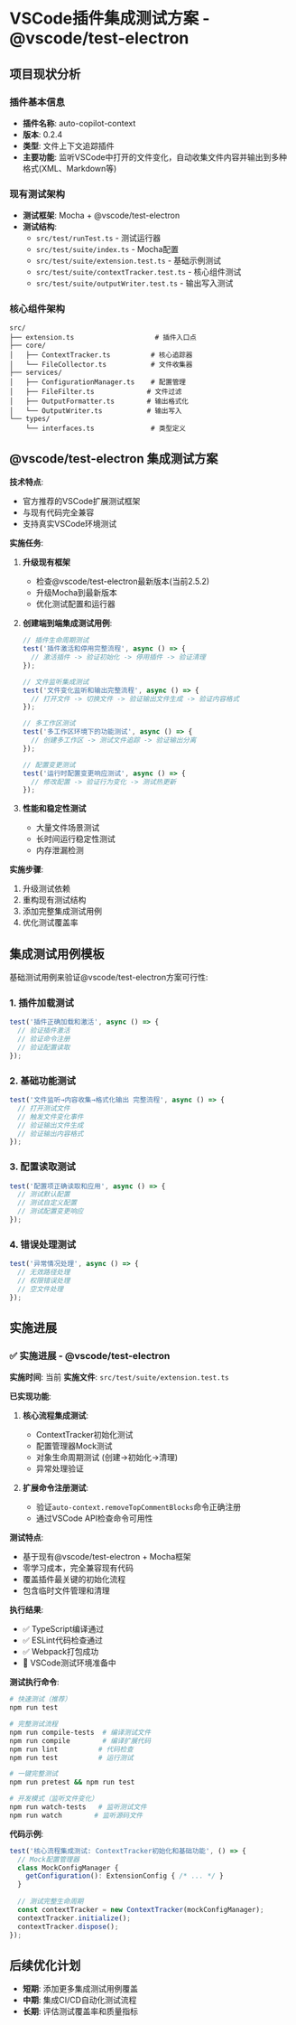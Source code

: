 # VSCode插件集成测试方案 - @vscode/test-electron

## 项目现状分析

### 插件基本信息
- **插件名称**: auto-copilot-context
- **版本**: 0.2.4
- **类型**: 文件上下文追踪插件
- **主要功能**: 监听VSCode中打开的文件变化，自动收集文件内容并输出到多种格式(XML、Markdown等)

### 现有测试架构
- **测试框架**: Mocha + @vscode/test-electron
- **测试结构**: 
  - `src/test/runTest.ts` - 测试运行器
  - `src/test/suite/index.ts` - Mocha配置
  - `src/test/suite/extension.test.ts` - 基础示例测试
  - `src/test/suite/contextTracker.test.ts` - 核心组件测试
  - `src/test/suite/outputWriter.test.ts` - 输出写入测试

### 核心组件架构
```
src/
├── extension.ts                    # 插件入口点
├── core/
│   ├── ContextTracker.ts          # 核心追踪器
│   └── FileCollector.ts           # 文件收集器
├── services/
│   ├── ConfigurationManager.ts    # 配置管理
│   ├── FileFilter.ts             # 文件过滤
│   ├── OutputFormatter.ts        # 输出格式化
│   └── OutputWriter.ts           # 输出写入
└── types/
    └── interfaces.ts              # 类型定义
```

## @vscode/test-electron 集成测试方案

**技术特点**:
- 官方推荐的VSCode扩展测试框架
- 与现有代码完全兼容
- 支持真实VSCode环境测试

**实施任务**:
1. **升级现有框架**
   - 检查@vscode/test-electron最新版本(当前2.5.2)
   - 升级Mocha到最新版本
   - 优化测试配置和运行器

2. **创建端到端集成测试用例**:
   ```typescript
   // 插件生命周期测试
   test('插件激活和停用完整流程', async () => {
     // 激活插件 -> 验证初始化 -> 停用插件 -> 验证清理
   });
   
   // 文件监听集成测试
   test('文件变化监听和输出完整流程', async () => {
     // 打开文件 -> 切换文件 -> 验证输出文件生成 -> 验证内容格式
   });
   
   // 多工作区测试
   test('多工作区环境下的功能测试', async () => {
     // 创建多工作区 -> 测试文件追踪 -> 验证输出分离
   });
   
   // 配置变更测试
   test('运行时配置变更响应测试', async () => {
     // 修改配置 -> 验证行为变化 -> 测试热更新
   });
   ```

3. **性能和稳定性测试**
   - 大量文件场景测试
   - 长时间运行稳定性测试
   - 内存泄漏检测

**实施步骤**:
1. 升级测试依赖
2. 重构现有测试结构
3. 添加完整集成测试用例
4. 优化测试覆盖率


## 集成测试用例模板

基础测试用例来验证@vscode/test-electron方案可行性:

### 1. 插件加载测试
```typescript
test('插件正确加载和激活', async () => {
  // 验证插件激活
  // 验证命令注册
  // 验证配置读取
});
```

### 2. 基础功能测试
```typescript
test('文件监听→内容收集→格式化输出 完整流程', async () => {
  // 打开测试文件
  // 触发文件变化事件
  // 验证输出文件生成
  // 验证输出内容格式
});
```

### 3. 配置读取测试
```typescript
test('配置项正确读取和应用', async () => {
  // 测试默认配置
  // 测试自定义配置
  // 测试配置变更响应
});
```

### 4. 错误处理测试
```typescript
test('异常情况处理', async () => {
  // 无效路径处理
  // 权限错误处理
  // 空文件处理
});
```

## 实施进展

### ✅ 实施进展 - @vscode/test-electron

**实施时间**: 当前
**实施文件**: `src/test/suite/extension.test.ts`

**已实现功能**:
1. **核心流程集成测试**: 
   - ContextTracker初始化测试
   - 配置管理器Mock测试
   - 对象生命周期测试 (创建→初始化→清理)
   - 异常处理验证

2. **扩展命令注册测试**:
   - 验证`auto-context.removeTopCommentBlocks`命令正确注册
   - 通过VSCode API检查命令可用性

**测试特点**:
- 基于现有@vscode/test-electron + Mocha框架
- 零学习成本，完全兼容现有代码
- 覆盖插件最关键的初始化流程
- 包含临时文件管理和清理

**执行结果**:
- ✅ TypeScript编译通过
- ✅ ESLint代码检查通过  
- ✅ Webpack打包成功
- 🔄 VSCode测试环境准备中

**测试执行命令**:
```bash
# 快速测试（推荐）
npm run test

# 完整测试流程
npm run compile-tests  # 编译测试文件
npm run compile        # 编译扩展代码
npm run lint          # 代码检查
npm run test          # 运行测试

# 一键完整测试
npm run pretest && npm run test

# 开发模式（监听文件变化）
npm run watch-tests   # 监听测试文件
npm run watch        # 监听源码文件
```

**代码示例**:
```typescript
test('核心流程集成测试: ContextTracker初始化和基础功能', () => {
  // Mock配置管理器
  class MockConfigManager {
    getConfiguration(): ExtensionConfig { /* ... */ }
  }
  
  // 测试完整生命周期
  const contextTracker = new ContextTracker(mockConfigManager);
  contextTracker.initialize();
  contextTracker.dispose();
});
```

## 后续优化计划

- **短期**: 添加更多集成测试用例覆盖
- **中期**: 集成CI/CD自动化测试流程  
- **长期**: 评估测试覆盖率和质量指标